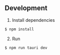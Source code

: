 
## Development

1. Install dependencies
```bash
$ npm install
```

2. Run
```bash
$ npm run tauri dev
```

